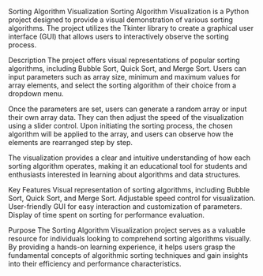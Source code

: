 Sorting Algorithm Visualization
Sorting Algorithm Visualization is a Python project designed to provide a visual demonstration of various sorting algorithms. The project utilizes the Tkinter library to create a graphical user interface (GUI) that allows users to interactively observe the sorting process.

Description
The project offers visual representations of popular sorting algorithms, including Bubble Sort, Quick Sort, and Merge Sort. Users can input parameters such as array size, minimum and maximum values for array elements, and select the sorting algorithm of their choice from a dropdown menu.

Once the parameters are set, users can generate a random array or input their own array data. They can then adjust the speed of the visualization using a slider control. Upon initiating the sorting process, the chosen algorithm will be applied to the array, and users can observe how the elements are rearranged step by step.

The visualization provides a clear and intuitive understanding of how each sorting algorithm operates, making it an educational tool for students and enthusiasts interested in learning about algorithms and data structures.

Key Features
Visual representation of sorting algorithms, including Bubble Sort, Quick Sort, and Merge Sort.
Adjustable speed control for visualization.
User-friendly GUI for easy interaction and customization of parameters.
Display of time spent on sorting for performance evaluation.

Purpose
The Sorting Algorithm Visualization project serves as a valuable resource for individuals looking to comprehend sorting algorithms visually. By providing a hands-on learning experience, it helps users grasp the fundamental concepts of algorithmic sorting techniques and gain insights into their efficiency and performance characteristics.
